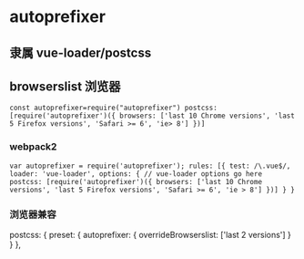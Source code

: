 # autoprefixer

## 隶属 vue-loader/postcss

## browserslist 浏览器

``
const autoprefixer=require("autoprefixer")
postcss:[require('autoprefixer')({ browsers: ['last 10 Chrome versions', 'last 5 Firefox versions', 'Safari >= 6', 'ie> 8'] })]
``

### webpack2

``
var autoprefixer = require('autoprefixer');
rules: [{
    test: /\.vue$/,
    loader: 'vue-loader',
    options: {
        // vue-loader options go here
        postcss: [require('autoprefixer')({ browsers: ['last 10 Chrome versions', 'last 5 Firefox versions', 'Safari >= 6', 'ie > 8'] })]
    }
}
``

### 浏览器兼容
postcss: {
  preset: {
    autoprefixer: {
      overrideBrowserslist: ['last 2 versions']
    }
  }
},